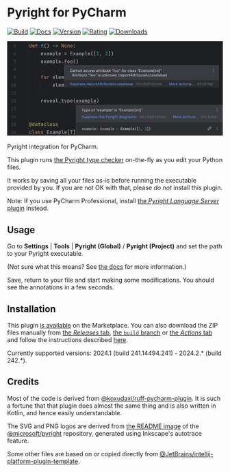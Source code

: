 # Pyright for PyCharm

[![Build](https://github.com/InSyncWithFoo/pyright-for-pycharm/actions/workflows/build.yaml/badge.svg)](https://github.com/InSyncWithFoo/pyright-for-pycharm/actions/workflows/build.yaml)
[![Docs](https://github.com/InSyncWithFoo/pyright-for-pycharm/actions/workflows/docs.yaml/badge.svg)](https://insyncwithfoo.github.io/pyright-for-pycharm)
[![Version](https://img.shields.io/jetbrains/plugin/v/24145)][4]
[![Rating](https://img.shields.io/jetbrains/plugin/r/rating/24145)][4]
[![Downloads](https://img.shields.io/jetbrains/plugin/d/24145)][4]

![](docs/assets/cli-demo-2.png)

<!-- Plugin description -->
Pyright integration for PyCharm.

This plugin runs [the Pyright type checker][1] on-the-fly
as you edit your Python files.

It works by saving all your files as-is before running
the executable provided by you. If you are not OK with that,
please <em>do not</em> install this plugin.

Note: If you use PyCharm Professional,
install [the <i>Pyright Language Server</i> plugin][2] instead.


## Usage

Go to <b>Settings</b> | <b>Tools</b> |
<b>Pyright (Global)</b> / <b>Pyright (Project)</b>
and set the path to your Pyright executable.

(Not sure what this means? See [the docs][3] for more information.)

Save, return to your file and start making some modifications.
You should see the annotations in a few seconds.


  [1]: https://github.com/microsoft/pyright
  [2]: https://github.com/InSyncWithFoo/pyright-langserver-for-pycharm
  [3]: https://insyncwithfoo.github.io/pyright-for-pycharm/configurations/common/#executable
<!-- Plugin description end -->


## Installation

This plugin [is available][4] on the Marketplace.
You can also download the ZIP files manually from [the <i>Releases</i> tab][5],
[the `build` branch][6] or [the <i>Actions</i> tab][7]
and follow the instructions described [here][8].

Currently supported versions:
2024.1 (build 241.14494.241) - 2024.2.* (build 242.*).


## Credits

Most of the code is derived from [@koxudaxi/ruff-pycharm-plugin][9].
It is such a fortune that that plugin does almost the same thing
and is also written in Kotlin, and hence easily understandable.

The SVG and PNG logos are derived from [the README image][10]
of the [@microsoft/pyright][1] repository,
generated using Inkscape's autotrace feature.

Some other files are based on or copied directly from
[@JetBrains/intellij-platform-plugin-template][11].


  [4]: https://plugins.jetbrains.com/plugin/24145
  [5]: https://github.com/InSyncWithFoo/pyright-for-pycharm/releases
  [6]: https://github.com/InSyncWithFoo/pyright-for-pycharm/tree/build
  [7]: https://github.com/InSyncWithFoo/pyright-for-pycharm/actions/workflows/build.yaml
  [8]: https://www.jetbrains.com/help/pycharm/managing-plugins.html#install_plugin_from_disk
  [9]: https://github.com/koxudaxi/ruff-pycharm-plugin
  [10]: https://github.com/microsoft/pyright/blob/main/docs/img/PyrightLarge.png
  [11]: https://github.com/JetBrains/intellij-platform-plugin-template
